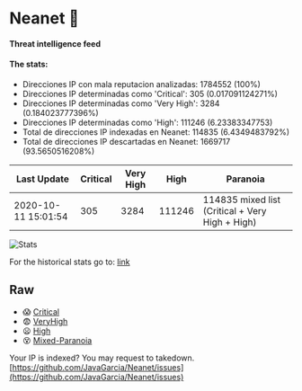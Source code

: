 # Neanet :hocho:
#### Threat intelligence feed
#### The stats:

- Direcciones IP con mala reputacion analizadas: 1784552 (100%)
- Direcciones IP determinadas como 'Critical':  305 (0.017091124271%)
- Direcciones IP determinadas como 'Very High':  3284 (0.184023777396%)
- Direcciones IP determinadas como 'High':  111246 (6.23383347753)
- Total de direcciones IP indexadas en Neanet:  114835 (6.4349483792%)
- Total de direcciones IP descartadas en Neanet:  1669717 (93.5650516208%)

| Last Update | Critical | Very High | High | Paranoia |
| --- | --- | --- | --- | --- |
| 2020-10-11 15:01:54 | 305 | 3284 | 111246 | 114835 mixed list (Critical + Very High + High)|

![Stats](https://docs.google.com/spreadsheets/d/e/2PACX-1vSnaNMIXVabIpDJjufMlzH7poXnshF3mgd8Is1g9ytUEzVsP5my4Trn8f-xkoLLQ38xpL3HtmUexLo6/pubchart?oid=501124687&format=image)

For the historical stats go to: [link](/stats.csv)
## Raw
- :scream: [Critical](https://raw.githubusercontent.com/JavaGarcia/Neanet/master/blacklists/neanet_critical.txt)
- :fearful: [VeryHigh](https://raw.githubusercontent.com/JavaGarcia/Neanet/master/blacklists/neanet_veryHigh.txtt)
- :frowning: [High](https://raw.githubusercontent.com/JavaGarcia/Neanet/master/blacklists/neanet_high.txt)
- :dizzy_face: [Mixed-Paranoia](https://raw.githubusercontent.com/JavaGarcia/Neanet/master/blacklists/neanet_all.txt)


Your IP is indexed? You may request to takedown. [https://github.com/JavaGarcia/Neanet/issues](https://github.com/JavaGarcia/Neanet/issues)


























































































































































































































































































































































































































































































































































































































































































































































































































































































































































































































































































































































































































































































































































































